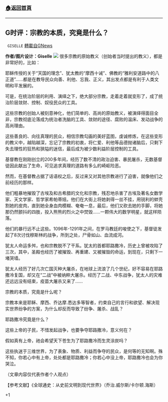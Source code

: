 ###  [:house:返回首頁](https://github.com/ourhimalayas/txt)
---


## G时评：宗教的本质，究竟是什么？
` GISELLE` [轉載自GNews](https://gnews.org/zh-hans/1526938/)

**作者/图片设计：Giselle**
![](https://assets.gnews.org/wp-content/uploads/2021/09/心灵-葵花.png)
很多宗教的原始教义（创始者当时提出的教义），都是非常好的，比如：

耶稣传授的关于“天国的理念”、犹太教的“摩西十诫”、佛教的“雅利安道路中的八正道”……都是在教导民众向善、利他、忘我、正义，其出发点都是有利于人类文明和平发展的。

可是，在统治阶层的利用、演绎之下，绝大部分宗教，走着走着就变形了，成了统治阶层敛财、控制、奴役民众的工具。

这些宗教的创始人被刻意神化，他们简单的、高尚的原始教义，被演绎得面目全非，宗教彻底沦落成为统治者洗脑的工具、敛财的途径、腐败的温床、发动战争的高尚理由。

这些善良的、向往真理的民众，相信宗教勾画的美好蓝图，虔诚修炼，在这些变形的教义中，越陷越深，忘记了宗教的初衷，将仁爱、利他等品德抛诸脑后，只剩下失去理性的狂热和狭隘的迷信，最后成为被少数利益阶层控制的工具。

基督教在刚刚创立的200多年间，经历了数不清的政治迫害、暴民屠杀，无数基督徒因此献出了生命，可见追求真理的道路有多么的崎岖险恶。

然而，在基督教占据了话语权之后，反过来又对其他宗教进行了迫害，就像他们之前经历的那样。

他们粗暴地摧毁了古埃及和古希腊的文化和宗教，残忍地杀害了古埃及著名女数学家、天文学家、哲学家希帕蒂娅。他们在大街上将她剥得一丝不挂，用锐利的蚌壳割她的皮肉，直到她全身血肉模糊、奄奄一息，最后，他们又砍去她的手脚，将她那仍然颤抖的四肢，投入熊熊的烈火之中焚毁……一颗伟大的数学明星，就这样陨落。

他们的暴行远不止这些。1096年-1291年之间，在罗马教廷的唆使之下，基督徒发起了8次讨伐穆斯林的战争，所到之处，尸骨如山、血流成河。

犹太人命运多舛，也和宗教脱不了干系。犹太的首都耶路撒冷，历史上曾被攻陷了三次，其中，圣殿也经历了被摧毁、再重建、又被摧毁的命运，到现在，只剩下一堵哭墙。

犹太人经历了好几次亡国灭种大屠杀，在地球上流浪了几个世纪，好不容易在耶路撒冷复国，却又在“二战”中被纳粹大屠杀。经历了二战、中东战争，犹太人的灾难还远远没有结束，疫苗大屠杀又来了……

宗教的本质，究竟是什么呢？

宗教本来是耶稣、摩西、乔达摩.悉达多等智者，约束自己的言行和欲望、解决现实世界纷争的方案，为什么却反而导致了纷争、屠杀、战乱？

耶路撒冷究竟是什么？

这些上帝的子民，不惜发起战争，也要争夺耶路撒冷，意义何在？

假如真有上帝，祂会希望天下苍生为了耶路撒冷而生灵涂炭吗？

这些执迷于三维世界，为了表象、物质、利益而争夺的民众，是何等的无知啊。殊不知，你若心中有上帝，处处都是耶路撒冷；你若心中没上帝，耶路撒冷也会为你哭泣。

（文章内容仅代表作者个人观点）

【参考文献】《全球通史：从史前文明到现代世界》（乔治.威尔斯/卡尔顿.海斯）

+1
